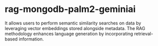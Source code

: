 # rag-mongodb-palm2-geminiai
It allows users to perform semantic similarity searches on data by leveraging vector embeddings stored alongside metadata. The RAG methodology enhances language generation by incorporating retrieval-based information.
